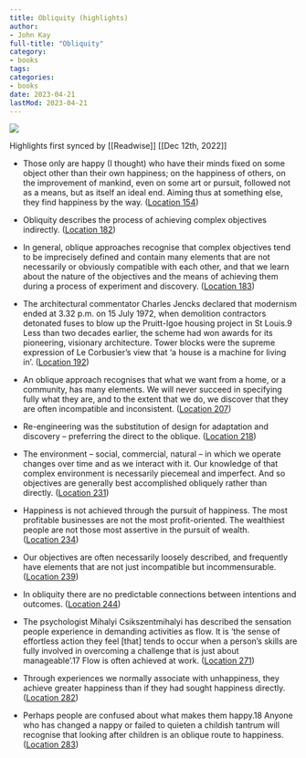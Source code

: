 ```yaml
---
title: Obliquity (highlights)
author:
- John Kay
full-title: "Obliquity"
category:
- books
tags:
categories:
- books
date: 2023-04-21
lastMod: 2023-04-21
---
```

![](https://images-na.ssl-images-amazon.com/images/i/41lbmhnsdil._sl200_.jpg)

Highlights first synced by [[Readwise]] [[Dec 12th, 2022]]

  + Those only are happy (I thought) who have their minds fixed on some object other than their own happiness; on the happiness of others, on the improvement of mankind, even on some art or pursuit, followed not as a means, but as itself an ideal end. Aiming thus at something else, they find happiness by the way. ([Location 154](https://readwise.io/to_kindle?action=open&asin=B004KKY5HA&location=154))

  + Obliquity describes the process of achieving complex objectives indirectly. ([Location 182](https://readwise.io/to_kindle?action=open&asin=B004KKY5HA&location=182))

  + In general, oblique approaches recognise that complex objectives tend to be imprecisely defined and contain many elements that are not necessarily or obviously compatible with each other, and that we learn about the nature of the objectives and the means of achieving them during a process of experiment and discovery. ([Location 183](https://readwise.io/to_kindle?action=open&asin=B004KKY5HA&location=183))

  + The architectural commentator Charles Jencks declared that modernism ended at 3.32 p.m. on 15 July 1972, when demolition contractors detonated fuses to blow up the Pruitt-Igoe housing project in St Louis.9 Less than two decades earlier, the scheme had won awards for its pioneering, visionary architecture. Tower blocks were the supreme expression of Le Corbusier’s view that ‘a house is a machine for living in’. ([Location 192](https://readwise.io/to_kindle?action=open&asin=B004KKY5HA&location=192))

  + An oblique approach recognises that what we want from a home, or a community, has many elements. We will never succeed in specifying fully what they are, and to the extent that we do, we discover that they are often incompatible and inconsistent. ([Location 207](https://readwise.io/to_kindle?action=open&asin=B004KKY5HA&location=207))

  + Re-engineering was the substitution of design for adaptation and discovery – preferring the direct to the oblique. ([Location 218](https://readwise.io/to_kindle?action=open&asin=B004KKY5HA&location=218))

  + The environment – social, commercial, natural – in which we operate changes over time and as we interact with it. Our knowledge of that complex environment is necessarily piecemeal and imperfect. And so objectives are generally best accomplished obliquely rather than directly. ([Location 231](https://readwise.io/to_kindle?action=open&asin=B004KKY5HA&location=231))

  + Happiness is not achieved through the pursuit of happiness. The most profitable businesses are not the most profit-oriented. The wealthiest people are not those most assertive in the pursuit of wealth. ([Location 234](https://readwise.io/to_kindle?action=open&asin=B004KKY5HA&location=234))

  + Our objectives are often necessarily loosely described, and frequently have elements that are not just incompatible but incommensurable. ([Location 239](https://readwise.io/to_kindle?action=open&asin=B004KKY5HA&location=239))

  + In obliquity there are no predictable connections between intentions and outcomes. ([Location 244](https://readwise.io/to_kindle?action=open&asin=B004KKY5HA&location=244))

  + The psychologist Mihalyi Csikszentmihalyi has described the sensation people experience in demanding activities as flow. It is ‘the sense of effortless action they feel [that] tends to occur when a person’s skills are fully involved in overcoming a challenge that is just about manageable’.17 Flow is often achieved at work. ([Location 271](https://readwise.io/to_kindle?action=open&asin=B004KKY5HA&location=271))

  + Through experiences we normally associate with unhappiness, they achieve greater happiness than if they had sought happiness directly. ([Location 282](https://readwise.io/to_kindle?action=open&asin=B004KKY5HA&location=282))

  + Perhaps people are confused about what makes them happy.18 Anyone who has changed a nappy or failed to quieten a childish tantrum will recognise that looking after children is an oblique route to happiness. ([Location 283](https://readwise.io/to_kindle?action=open&asin=B004KKY5HA&location=283))
